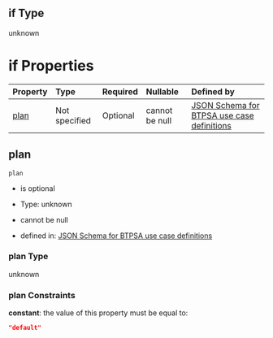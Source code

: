## if Type

unknown

# if Properties

| Property      | Type          | Required | Nullable       | Defined by                                                                                                                                                                                                                                    |
| :------------ | :------------ | :------- | :------------- | :-------------------------------------------------------------------------------------------------------------------------------------------------------------------------------------------------------------------------------------------- |
| [plan](#plan) | Not specified | Optional | cannot be null | [JSON Schema for BTPSA use case definitions](btpsa-usecase-properties-services-items-allof-1-then-allof-106-then-allof-1-if-properties-plan.md "undefined#/properties/services/items/allOf/1/then/allOf/106/then/allOf/1/if/properties/plan") |

## plan



`plan`

*   is optional

*   Type: unknown

*   cannot be null

*   defined in: [JSON Schema for BTPSA use case definitions](btpsa-usecase-properties-services-items-allof-1-then-allof-106-then-allof-1-if-properties-plan.md "undefined#/properties/services/items/allOf/1/then/allOf/106/then/allOf/1/if/properties/plan")

### plan Type

unknown

### plan Constraints

**constant**: the value of this property must be equal to:

```json
"default"
```
